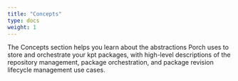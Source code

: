 ```yaml
---
title: "Concepts"
type: docs
weight: 1
---
```


The Concepts section helps you learn about the abstractions Porch uses to store and orchestrate your kpt packages, with high-level descriptions of the repository management, package orchestration, and package revision lifecycle management use cases.
